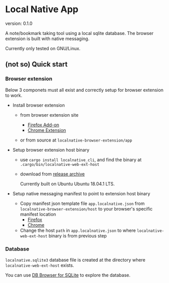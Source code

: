 # Local Native App
version: 0.1.0

A note/bookmark taking tool using a local sqlite database. The browser extension is built with native messaging.

Currently only tested on GNU/Linux.


## (not so) Quick start

### Browser extension

Below 3 componets must all exist and correctly setup for browser extension to work.

- Install browser extension

  - from browser extension site
    - [Firefox Add-on](https://addons.mozilla.org/addon/localnative/)
    - [Chrome Extension](https://chrome.google.com/webstore/detail/local-native/oclkmkeameccmgnajgogjlhdjeaconnb)

  - or from source at `localnative-browser-extension/app`

- Setup browser extension host binary
    - use `cargo install localnative_cli`, and find the binary at `.cargo/bin/localnative-web-ext-host`

    - download from [release archive](https://localnative.app/release.html)

        Currently built on Ubuntu Ubuntu 18.04.1 LTS.

- Setup native messaging manifest to point to extension host binary

    - Copy manifest json template file `app.localnative.json` from `localnative-browser-extension/host` to your browser's specific manifest location
        - [Firefox](https://developer.mozilla.org/en-US/Add-ons/WebExtensions/Native_manifests#Manifest_location)
        - [Chrome](https://developer.chrome.com/extensions/nativeMessaging#native-messaging-host-location)
    - Change the host `path` in `app.localnative.json` to where `localnative-web-ext-host` binary is from previous step

### Database

`localnative.sqlite3` database file is created at the directory where `localnative-web-ext-host` exists.

You can use [DB Browser for SQLite](http://sqlitebrowser.org/) to explore the database.

